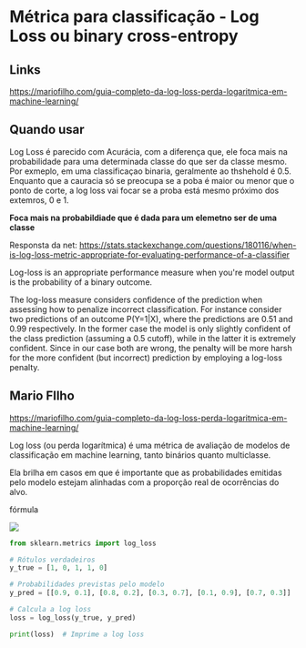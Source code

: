 # Métrica para classificação - Log Loss ou binary cross-entropy

## Links

https://mariofilho.com/guia-completo-da-log-loss-perda-logaritmica-em-machine-learning/

## Quando usar

Log Loss é parecido com Acurácia, com a diferença que, ele foca mais na probabilidade para uma determinada classe do que ser da classe mesmo. Por exmeplo, em uma classificaçao binaria, geralmente ao thshehold é 0.5. Enquanto que a cauracia só se preocupa se a poba é  maior ou menor que o ponto de corte, a log loss vai focar se a proba está mesmo próximo dos extemros, 0 e 1.

**Foca mais na probabildiade que é dada para um elemetno ser de uma classe**

Responsta da net: https://stats.stackexchange.com/questions/180116/when-is-log-loss-metric-appropriate-for-evaluating-performance-of-a-classifier

Log-loss is an appropriate performance measure when you're model output is the probability of a binary outcome.

The log-loss measure considers confidence of the prediction when assessing how to penalize incorrect classification. For instance consider two predictions of an outcome P(Y=1|X), where the predictions are 0.51 and 0.99 respectively. In the former case the model is only slightly confident of the class prediction (assuming a 0.5 cutoff), while in the latter it is extremely confident. Since in our case both are wrong, the penalty will be more harsh for the more confident (but incorrect) prediction by employing a log-loss penalty.

## Mario FIlho

https://mariofilho.com/guia-completo-da-log-loss-perda-logaritmica-em-machine-learning/

Log loss (ou perda logarítmica) é uma métrica de avaliação de modelos de classificação em machine learning, tanto binários quanto multiclasse.

Ela brilha em casos em que é importante que as probabilidades emitidas pelo modelo estejam alinhadas com a proporção real de ocorrências do alvo.

fórmula

![](https://mariofilho.com/img/log_loss/0.png)

````python
from sklearn.metrics import log_loss

# Rótulos verdadeiros
y_true = [1, 0, 1, 1, 0]

# Probabilidades previstas pelo modelo
y_pred = [[0.9, 0.1], [0.8, 0.2], [0.3, 0.7], [0.1, 0.9], [0.7, 0.3]]

# Calcula a log loss
loss = log_loss(y_true, y_pred)

print(loss)  # Imprime a log loss
````
